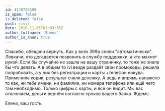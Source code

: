```yaml
---
id: 4178725589
is_spam: false
is_deleted: false
post: /ivi/
date: 2018-11-05T01:03:35Z
author_fullname: 'Елена'
author_is_anon: true
---
```


<p>Спасибо, обещали вернуть. Как у всех 399р сняли "автоматически". Ловкачи, кто догадается позвонить в службу поддержки, а кто махнет рукой. Если бы случайно не зашла на вашу страничку, то тоже не знала бы что делать. А в общем то ivi везде раздаёт свои промокоды, решила попробовать, а у них без регистрации и карты +телефон никуда. Применила кодик, результат сняли денежку. А ведь и впрямь налажено то как, ни тебе имени, ни фамилии, ни номера телефона или ещё чего там необходимо. Только цыфры с карты, и все он видит. Мы вас отключаем, деньги вернём согласно сроков вашего банка. Ждемс.</p><p>Елена, ваш гость.</p>
